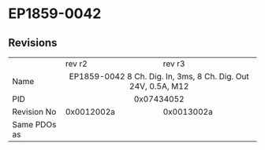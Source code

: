 # EP1859-0042

## Revisions
<table>
<tr>
<td></td>
<td>rev r2</td>
<td>rev r3</td>
</tr>
<tr>
<td>Name</td>
<td colspan=2 align="center">EP1859-0042 8 Ch. Dig. In, 3ms, 8 Ch. Dig. Out 24V, 0.5A, M12	</td>
</tr>
<tr>
<td>PID</td>
<td colspan=2 align="center">0x07434052</td>
</tr>
<tr>
<td>Revision No</td>
<td>0x0012002a</td>
<td>0x0013002a</td>
</tr>
<tr>
<td>Same PDOs as</td>
<td colspan=2 align="center"></td>
</tr>
</table>
